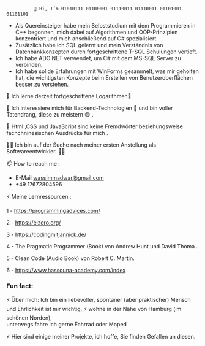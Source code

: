               👋 Hi, I’m 01010111 01100001 01110011 01110011 01101001 01101101
-  Als Quereinsteiger habe mein Selbststudium mit dem Programmieren in C++ begonnen, mich dabei auf Algorithmen und OOP-Prinzipien konzentriert und mich anschließend auf C# spezialisiert.
-  Zusätzlich habe ich SQL gelernt und mein Verständnis von Datenbankkonzepten durch fortgeschrittene T-SQL Schulungen vertieft.
-  Ich habe ADO.NET verwendet, um C# mit dem MS-SQL Server zu verbinden. 
-  Ich habe solide Erfahrungen mit WinForms gesammelt, was mir geholfen hat, die wichtigsten Konzepte beim Erstellen von Benutzeroberflächen besser zu verstehen.
  
 🌱 Ich lerne derzeit fortgeschrittene Logarithmen🌱.
 
 👀 Ich interessiere mich für Backend-Technologien 💞️ und bin voller Tatendrang, diese zu meistern 😄 .
 
 👀 Html ,CSS und JavaScript sind keine Fremdwörter beziehungsweise fachchninesischen Ausdrücke für mich .

  👀👀 Ich bin auf der Suche nach meiner ersten Anstellung als Softwareentwickler. 👀👀
    
 📫 How to reach me :
  - E-Mail wassimmadwar@gmail.com
  - +49 17672804596

⚡  Meine Lernressourcen :
  
  1 - https://programmingadvices.com/
  
  2 - https://elzero.org/
  
  3 - https://codingmitjannick.de/

  4 - The Pragmatic Programmer (Book) von Andrew Hunt und David Thoma .

  5 - Clean Code (Audio Book) von Robert C. Martin.

  6 -  https://www.hassouna-academy.com/index

  ### Fun fact:
 ⚡  Über mich: Ich bin ein liebevoller, spontaner (aber praktischer) Mensch und Ehrlichkeit ist mir wichtig, ⚡ wohne in der Nähe von Hamburg (im schönen Norden),     
      unterwegs fahre ich gerne Fahrrad oder Moped .
 

 ⚡ Hier sind einige meiner Projekte, ich hoffe, Sie finden Gefallen an diesen.
  
<!---
WassimMadwar/WassimMadwar is a ✨ special ✨ repository because its `README.md` (this file) appears on your GitHub profile.
You can click the Preview link to take a look at your changes.
--->
